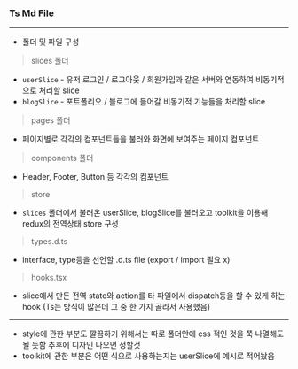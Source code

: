 ### Ts Md File

---

-   폴더 및 파일 구성

> slices 폴더

-   `userSlice` - 유저 로그인 / 로그아웃 / 회원가입과 같은 서버와 연동하여 비동기적으로 처리할 slice
-   `blogSlice` - 포트폴리오 / 블로그에 들어갈 비동기적 기능들을 처리할 slice

> pages 폴더

-   페이지별로 각각의 컴포넌트들을 불러와 화면에 보여주는 페이지 컴포넌트

> components 폴더

-   Header, Footer, Button 등 각각의 컴포넌트

> store

-   `slices` 폴더에서 불러온 userSlice, blogSlice를 불러오고 toolkit을 이용해 redux의 전역상태 store 구성

> types.d.ts

-   interface, type등을 선언할 .d.ts file (export / import 필요 x)

> hooks.tsx

-   slice에서 만든 전역 state와 action를 타 파일에서 dispatch등을 할 수 있게 하는 hook (Ts는 방식이 많은데 그 중 한 가지 골라서 사용했음)

---

-   style에 관한 부분도 깔끔하기 위해서는 따로 폴더안에 css 적인 것을 쭉 나열해도 될 듯함 추후에 디자인 나오면 정할것
-   toolkit에 관한 부분은 어떤 식으로 사용하는지는 userSlice에 예시로 적어놨음
